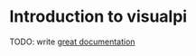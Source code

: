 # Introduction to visualpi

TODO: write [great documentation](http://jacobian.org/writing/great-documentation/what-to-write/)
